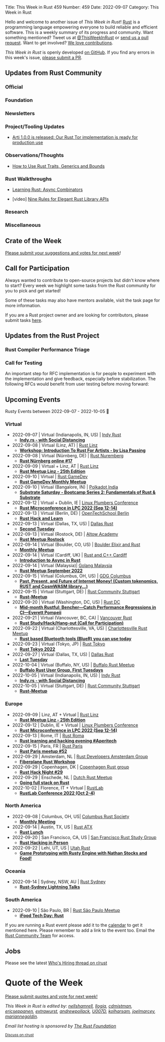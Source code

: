 Title: This Week in Rust 459
Number: 459
Date: 2022-09-07
Category: This Week in Rust

Hello and welcome to another issue of *This Week in Rust*!
[Rust](https://www.rust-lang.org/) is a programming language empowering everyone to build reliable and efficient software.
This is a weekly summary of its progress and community.
Want something mentioned? Tweet us at [@ThisWeekInRust](https://twitter.com/ThisWeekInRust) or [send us a pull request](https://github.com/rust-lang/this-week-in-rust).
Want to get involved? [We love contributions](https://github.com/rust-lang/rust/blob/master/CONTRIBUTING.md).

*This Week in Rust* is openly developed [on GitHub](https://github.com/rust-lang/this-week-in-rust).
If you find any errors in this week's issue, [please submit a PR](https://github.com/rust-lang/this-week-in-rust/pulls).

## Updates from Rust Community

<!--

Dear community contributors:
Please read README.md for guidance on submissions.
Each submitted link should be of the form:

* [Title of the Linked Page](https://example.com/my_article)

If you don't know which category to use, feel free to submit a PR anyway
and just ask the editors to select the category.

-->

### Official

### Foundation

### Newsletters

### Project/Tooling Updates
* [Arti 1.0.0 is released: Our Rust Tor implementation is ready for production use](https://blog.torproject.org/arti_100_released/)

### Observations/Thoughts
* [How to Use Rust Traits, Generics and Bounds](https://rsdlt.github.io/posts/rust-trait-super-generic-polymorphism-subtrait-supertrait-bounds/)

### Rust Walkthroughs

* [Learning Rust: Async Combinators](https://kerkour.com/rust-async-combinators)

* [video] [Nine Rules for Elegant Rust Library APIs](https://www.youtube.com/watch?v=6-8-9ZV-2WQ)

### Research

### Miscellaneous

## Crate of the Week

<!-- COTW goes here -->

[Please submit your suggestions and votes for next week][submit_crate]!

[submit_crate]: https://users.rust-lang.org/t/crate-of-the-week/2704

## Call for Participation

Always wanted to contribute to open-source projects but didn't know where to start?
Every week we highlight some tasks from the Rust community for you to pick and get started!

Some of these tasks may also have mentors available, visit the task page for more information.

If you are a Rust project owner and are looking for contributors, please submit tasks [here][guidelines].

[guidelines]: https://users.rust-lang.org/t/twir-call-for-participation/4821

## Updates from the Rust Project

<!-- Rust updates go here -->

### Rust Compiler Performance Triage

<!-- Perf results go here -->

### Call for Testing

An important step for RFC implementation is for people to experiment with the
implementation and give feedback, especially before stabilization.  The following
RFCs would benefit from user testing before moving forward:

<!-- Pre-Stabilization RFCs go here -->

<!-- RFC and FCP sections go here -->

## Upcoming Events

Rusty Events between 2022-09-07 - 2022-10-05 🦀

### Virtual

* 2022-09-07 | Virtual (Indianapolis, IN, US) | [Indy Rust](https://www.meetup.com/indyrs/)
    * [**Indy.rs - with Social Distancing**](https://www.meetup.com/indyrs/events/285121715/)
* 2022-09-08 | Virtual (Linz, AT) | [Rust Linz](https://www.meetup.com/Rust-Linz/)
    * [**Workshop: Introduction To Rust For Artists - by Lisa Passing**](https://www.meetup.com/rust-linz/events/288027737/)
* 2022-09-08 | Virtual (Nürnberg, DE) | [Rust Nuremberg](https://www.meetup.com/rust-noris/)
    * [**Rust Nürnberg online #17**](https://www.meetup.com/rust-noris/events/hlvbvsydcmblb/)
* 2022-09-09 | Virtual + Linz, AT | [Rust Linz](https://www.meetup.com/Rust-Linz/)
    * [**Rust Meetup Linz - 25th Edition**](https://www.meetup.com/rust-linz/events/288048260/)
* 2022-09-10 | Virtual | [Rust GameDev](https://gamedev.rs/)
    * [**Rust GameDev Monthly Meetup**](https://discord.gg/yNtPTb2&sa=D&source=calendar&usd=2&usg=AOvVaw2pjyb-YBsl99IFDmrOKoOK)
* 2022-09-10 | Virtual (Bangalore, IN) | [Polkadot India](https://www.meetup.com/polkadot-india/)
    * [**Substrate Saturday - Bootcamp Series 2: Fundamentals of Rust & Substrate**](https://www.meetup.com/polkadot-india/events/287059979/)
* 2022-09-12 | Virtual + Dublin, IE | [Linux Plumbers Conference](https://lpc.events)
    * [**Rust Microconference in LPC 2022 (Sep 12-14)**](https://lpc.events/event/16/sessions/150/)
* 2022-09-13 | Virtual (Berlin, DE) | [OpenTechSchool Berlin](https://www.meetup.com/opentechschool-berlin)
    * [**Rust Hack and Learn**](https://www.meetup.com/opentechschool-berlin/events/288032274/)
* 2022-09-13 | Virtual (Dallas, TX, US) | [Dallas Rust](https://www.meetup.com/Dallas-Rust/)
    * [**Second Tuesday**](https://www.meetup.com/dallas-rust/events/vndgwsydcmbrb/)
* 2022-09-13 | Virtual (Rostock, DE) | [Altow Academy](https://www.meetup.com/altow-academy/)
    * [**Rust Meetup Rostock**](https://www.meetup.com/altow-academy/events/286485815/)
* 2022-09-14 | Virtual (Boulder, CO, US) | [Boulder Elixir and Rust](https://www.meetup.com/boulder-elixir-rust/)
    * [**Monthly Meetup**](https://www.meetup.com/boulder-elixir-rust/events/zvxcsrydcmbsb/)
* 2022-09-14 | Virtual (Cardiff, UK) | [Rust and C++ Cardiff](https://www.meetup.com/rust-and-c-plus-plus-in-cardiff/)
    * [**Introduction to Async in Rust**](https://www.meetup.com/rust-and-c-plus-plus-in-cardiff/events/288154493/)
* 2022-09-14 | Virtual (Malaysia)| [Golang Malaysia](https://docs.google.com/forms/d/e/1FAIpQLScKGolWclIOR1OBCzTOitVU5Am5lSYxSlVhK71DGsc-fa-Yhg/viewform)
    * [**Rust Meetup September 2022**](https://discord.gg/9Xj8H2EXTD)
* 2022-09-15 | Virtual (Columbus, OH, US) | [GDG Columbus](https://www.meetup.com/gdg-columbus/)
    * [**Past, Present, and Future of Internet Money! (Custom tokenomics, RUST and CosmWASM library...)**](https://www.meetup.com/gdg-columbus/events/287972746/)
* 2022-09-15 | Virtual (Stuttgart, DE) | [Rust Community Stuttgart](https://www.meetup.com/Rust-Community-Stuttgart/)
    * [**Rust-Meetup**](https://www.meetup.com/rust-community-stuttgart/events/qtvtvsydcmbtb/)
* 2022-09-20 | Virtual (Washington, DC, US) | [Rust DC](https://www.meetup.com/rustdc/)
    * [**Mid-month Rustful: Bencher—Catch Performance Regressions in CI—Everett Pompeii**](https://www.meetup.com/rustdc/events/287004599/)
* 2022-09-21 | Virtual (Vancouver, BC, CA) | [Vancouver Rust](https://www.meetup.com/vancouver-rust/)
    * [**Rust Study/Hack/Hang-out (Call for Participation)**](https://www.meetup.com/vancouver-rust/events/285933975/)
* 2022-09-22 | Virtual (Charlottesville, VA, US) | [Charlottesville Rust Meetup](https://www.meetup.com/charlottesville-rust-meetup)
    * [**Rust based Bluetooth tools (BlueR) you can use today**](https://www.meetup.com/charlottesville-rust-meetup/events/288123436/)
* 2022-09-23 | Virtual (Tokyo, JP) | [Rust Tokyo](https://rust.tokyo)
    * [**Rust Tokyo 2022**](https://rust.tokyo/2022)
* 2022-09-27 | Virtual (Dallas, TX, US) | [Dallas Rust](https://www.meetup.com/Dallas-Rust/)
    * [**Last Tuesday**](https://www.meetup.com/dallas-rust/events/qndgwsydcmbkc/)
* 2022-10-04 | Virtual (Buffalo, NY, US) | [Buffalo Rust Meetup](https://www.meetup.com/buffalo-rust-meetup/)
    * [**Buffalo Rust User Group, First Tuesdays**](https://www.meetup.com/buffalo-rust-meetup/events/xgmfssydcnbgb/)
* 2022-10-05 | Virtual (Indianapolis, IN, US) | [Indy Rust](https://www.meetup.com/indyrs/)
    * [**Indy.rs - with Social Distancing**](https://www.meetup.com/indyrs/events/qwtdjsydcnbhb/)
* 2022-10-05 | Virtual (Stuttgart, DE) | [Rust Community Stuttgart](https://www.meetup.com/Rust-Community-Stuttgart/)
    * [**Rust-Meetup**](https://www.meetup.com/rust-community-stuttgart/events/dvvtvsydcnbhb/)

### Europe

* 2022-09-09 | Linz, AT + Virtual | [Rust Linz](https://www.meetup.com/Rust-Linz/)
    * [**Rust Meetup Linz - 25th Edition**](https://www.meetup.com/rust-linz/events/288048260/)
* 2022-09-12 | Dublin, IE + Virtual | [Linux Plumbers Conference](https://lpc.events)
    * [**Rust Microconference in LPC 2022 (Sep 12-14)**](https://lpc.events/event/16/sessions/150/)
* 2022-09-13 | Rome, IT | [Rust Roma](https://www.meetup.com/Rust-Roma/)
    * [**Rust learning and hacking evening #Aperitech**](https://www.meetup.com/Rust-Roma/events/288323150/)
* 2022-09-15 | Paris, FR | [Rust Paris](https://www.meetup.com/rust-paris/)
    * [**Rust Paris meetup #52**](https://www.meetup.com/rust-paris/events/288136736/)
* 2022-09-29 | Amsterdam, NL | [Rust Developers Amsterdam Group](https://www.meetup.com/rust-amsterdam-group/)
    * [**Fiberplane Rust Workshop**](https://www.meetup.com/rust-amsterdam-group/events/288266277/)
* 2022-09-29 | Copenhagen, DK | [Copenhagen Rust group](https://www.meetup.com/copenhagen-rust-meetup-group/)
    * [**Rust Hack Night #29**](https://www.meetup.com/copenhagen-rust-meetup-group/events/288179100/)
* 2022-09-29 | Enschede, NL | [Dutch Rust Meetup](https://www.meetup.com/dutch-rust-meetup/)
    * [**Going full stack on Rust**](https://www.meetup.com/dutch-rust-meetup/events/286727064/)
* 2022-10-02 | Florence, IT + Virtual | [RustLab](https://rustlab.it/)
    * [**RustLab Conference 2022 (Oct 2-4)**](https://rustlab.it/schedule/)

### North America

* 2022-09-08 | Columbus, OH, US| [Columbus Rust Society](https://www.meetup.com/columbus-rs/)
    * [**Monthly Meeting**](https://www.meetup.com/columbus-rs/events/dpkhgrydcmblb/)
* 2022-09-14 | Austin, TX, US | [Rust ATX](https://www.meetup.com/rust-atx/)
    * [**Rust Lunch**](https://www.meetup.com/rust-atx/events/288287206/)
* 2022-09-20 | San Francisco, CA, US | [San Francisco Rust Study Group](https://www.meetup.com/san-francisco-rust-study-group/)
    * [**Rust Hacking in Person**](https://www.meetup.com/san-francisco-rust-study-group/events/wjkjssydcmbbc/)
* 2022-09-22 | Lehi, UT, US | [Utah Rust](https://www.meetup.com/utah-rust/)
    * [**Game Prototyping with Rusty Engine with Nathan Stocks and Food!**](https://www.meetup.com/utah-rust/events/rvpgxsydcmbmc/)

### Oceania

* 2022-09-14 | Sydney, NSW, AU | [Rust Sydney](https://www.meetup.com/rust-sydney/)
    * [**Rust-Sydney Lightning Talks**](https://www.meetup.com/rust-sydney/events/287979855/)

### South America

* 2022-09-10 | São Paulo, BR | [Rust São Paulo Meetup](https://www.meetup.com/rust-sao-paulo-meetup/)
    * [**iFood Tech Day: Rust**](https://www.meetup.com/rust-sao-paulo-meetup/events/288147015/)

If you are running a Rust event please add it to the [calendar] to get
it mentioned here. Please remember to add a link to the event too.
Email the [Rust Community Team][community] for access.

[calendar]: https://www.google.com/calendar/embed?src=apd9vmbc22egenmtu5l6c5jbfc%40group.calendar.google.com
[community]: mailto:community-team@rust-lang.org


<!--

Rust Jobs:

TWiR has stopped featuring individual job postings. You can read more about this change here:

https://github.com/rust-lang/this-week-in-rust/issues/3412

-->

## Jobs

Please see the latest [Who's Hiring thread on r/rust](INSERT_LINK_HERE)

# Quote of the Week

<!-- QOTW goes here -->

[Please submit quotes and vote for next week!](https://users.rust-lang.org/t/twir-quote-of-the-week/328)

*This Week in Rust is edited by: [nellshamrell](https://github.com/nellshamrell), [llogiq](https://github.com/llogiq), [cdmistman](https://github.com/cdmistman), [ericseppanen](https://github.com/ericseppanen), [extrawurst](https://github.com/extrawurst), [andrewpollack](https://github.com/andrewpollack), [U007D](https://github.com/U007D), [kolharsam](https://github.com/kolharsam), [joelmarcey](https://github.com/joelmarcey), [mariannegoldin](https://github.com/mariannegoldin).*

*Email list hosting is sponsored by [The Rust Foundation](https://foundation.rust-lang.org/)*

<small>[Discuss on r/rust](REDDIT_LINK_HERE)</small>
